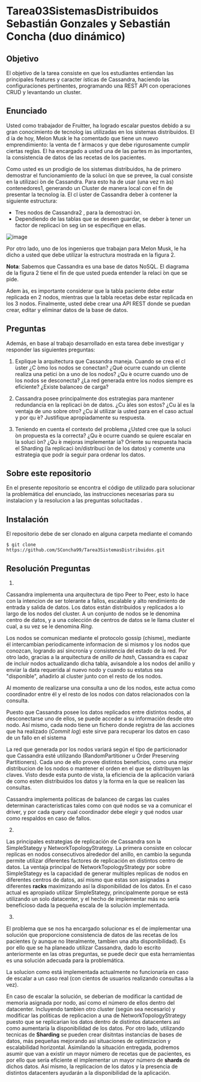 # Tarea03SistemasDistribuidos Sebastián Gonzales y Sebastián Concha (duo dinámico)

## Objetivo
El objetivo de la tarea consiste en que los estudiantes entiendan las principales features y caracter ́ısticas de Cassandra,
haciendo las configuraciones pertinentes, programando una REST API con operaciones CRUD y levantando un cluster.
## Enunciado
Usted como trabajador de Fruitter, ha logrado escalar puestos debido a su gran conocimiento de tecnolog ́ıas utilizadas
en los sistemas distribuidos. El d ́ıa de hoy, Melon Musk le ha comentado que tiene un nuevo emprendimiento: la venta
de f ́armacos y que debe rigurosamente cumplir ciertas reglas.  ́El ha encargado a usted una de las partes m ́as
importantes, la consistencia de datos de las recetas de los pacientes.

Como usted es un prodigio de los sistemas distribuidos, ha de primero demostrar el funcionamiento de la soluci ́on
que se prevee, la cual consiste en la utilizaci ́on de Cassandra.
Para esto ha de usar (una vez m ́as) contenedores1, generando un Cluster de manera local con el fin de presentar la
tecnolog ́ıa. El cl ́uster de Cassandra deber ́a contener la siguiente estructura:

- Tres nodos de Cassandra2 , para la demostraci ́on.
- Dependiendo de las tablas que se deseen guardar, se deber ́a tener un factor de replicaci ́on seg ́un se especifique en ellas.

![image](https://user-images.githubusercontent.com/69988825/175790921-c1011d2c-6c45-4a7f-9b47-632237b00f69.png)

Por otro lado, uno de los ingenieros que trabajan para Melon Musk, le ha dicho a usted que debe utilizar la estructura
mostrada en la figura 2.

**Nota**: Sabemos que Cassandra es una base de datos NoSQL. El diagrama de la figura 2 tiene el fin de que usted
pueda entender la relaci ́on que se pide.

Adem ́as, es importante considerar que la tabla paciente debe estar replicada en 2 nodos, mientras que la tabla
recetas debe estar replicada en los 3 nodos. Finalmente, usted debe crear una API REST donde se puedan crear, editar
y eliminar datos de la base de datos.

## Preguntas
Además, en base al trabajo desarrollado en esta tarea debe investigar y responder las siguientes preguntas:

1. Explique la arquitectura que Cassandra maneja. Cuando se crea el cl ́uster ¿C ́omo los nodos se conectan? ¿Qué ocurre cuando un cliente realiza una petici ́on a uno de los nodos? ¿Qu ́e ocurre cuando uno de los nodos se desconecta? ¿La red generada entre los nodos siempre es eficiente? ¿Existe balanceo de carga?

2. Cassandra posee principalmente dos estrategias para mantener redundancia en la replicaci ́on de datos. ¿Cu ́ales son
estos? ¿Cu ́al es la ventaja de uno sobre otro? ¿Cu ́al utilizar ́ıa usted para en el caso actual y por qu ́e? Justifique
apropiadamente su respuesta.

3. Teniendo en cuenta el contexto del problema ¿Usted cree que la soluci ́on propuesta es la correcta? ¿Qu ́e ocurre
cuando se quiere escalar en la soluci ́on? ¿Qu ́e mejoras implementar ́ıa? Oriente su respuesta hacia el Sharding (la
replicaci ́on/distribuci ́on de los datos) y comente una estrategia que podr ́ıa seguir para ordenar los datos.

## Sobre este repositorio
En el presente repositorio se encontra el código de utilizado para solucionar la problemática del enunciado, las instrucciones necesarias para su instalacion y la resolucion a las preguntas solucitadas . 

## Instalación
El repositorio debe de ser clonado en alguna carpeta mediante el comando 
```
$ git clone https://github.com/SConcha99/Tarea3SistemasDistribuidos.git
```

## Resolución Preguntas

1.

Cassandra implementa una arquitectura de tipo Peer to Peer, esto lo hace 
con la intencion de ser tolerante a fallos, escalable y alto rendimiento
de entrada y salida de datos. Los datos están distribuidos y replicados 
a lo largo de los nodos del cluster. A un conjunto de nodos se le denomina 
centro de datos, y a una colección de centros de datos se le llama
cluster el cual, a su vez se le denomina *Ring*.

Los nodos se comunican mediante el protocolo gossip (chisme), mediante él 
intercambian periodicamente informacion de si mismos y los nodos
que conozcan, logrando así sincronía y consistencia del estado de la red. 
Por otro lado, gracias a la arquitectura de *anillo de hash*, Cassandra es 
capaz de incluir nodos actualizando dicha tabla, avisandole a
los nodos del anillo y enviar la data requerida al nuevo nodo y cuando su estatus
sea "disponible", añadirlo al cluster junto con el resto de los nodos.

Al momento de realizarse una consulta a uno de los nodos, este actua como 
coordinador entre él y el resto de los nodos con datos relacionados con la
consulta.

Puesto que Cassandra posee los datos replicados entre distintos nodos, al 
desconectarse uno de ellos, se puede acceder a su información desde otro nodo.
Así mismo, cada nodo tiene un  fichero donde registra de las acciones que ha 
realizado (*Commit log*) este sirve para recuperar los datos en caso de un fallo 
en el sistema

La red que generada por los nodos variará según el tipo de particionador que Cassandra esté utilizando (RandomPartitioner u Order Preserving Partitioners).
Cada uno de ello provee distintos beneficios, como una mejor distribucion de los nodos o mantener el orden en el que se distribuyen las claves.
Visto desde esta punto de vista, la eficiencia de la aplicación variará de como esten distribuidos los datos
y la forma en la que se realicen las consultas.

Cassandra implementa politicas de balanceo de cargas las cuales determinan
caracteristicas tales como con qué nodos se va a comunicar el driver, y por cada
query cual coordinador debe elegir y qué nodos usar como respaldos en caso de fallos.




2.

Las principales estrategias de replicación de Cassandra son la SimpleStategy y 
NetworkTopologyStrategy. La primera consiste en colocar replicas en nodos consecutivos
alrededor del anillo, en cambio la segunda permite utilizar diferentes factores de 
replicación en distintos centro de datos. 
La ventaja principal de NetworkTopologyStrategy por sobre SimpleStategy es la capacidad
de generar multiples replicas de nodos en diferentes centros de datos, así mismo que 
estas son asignadas a diferentes **racks** maximizando así la disponibilidad de los datos.
En el caso actual es apropiado utilizar SimpleStategy, principalmente porque se está utilizando
un solo datacenter, y el hecho de implementar más no sería beneficioso dada la pequeña escala
de la solución implementada.

3. 
El problema que se nos ha encargado solucionar es el de implementar una solución que proporcione
consistencia de datos de las recetas de los pacientes (y aunque no literalmente, tambien una alta
disponibilidad). Es por ello que se ha planeado utilizar Cassandra, dado lo escrito anteriormente
en las otras preguntas, se puede decir que esta herramientas es una solución adecuada para la
problemática. 

La solucion como está implementada actualmente no funcionaría en caso de escalar a un caso real (con cientos de usuarios realizando consultas a la vez).

En caso de escalar la solución, se deberian de modificar la cantidad de memoria asignada por nodo,
así como el número de ellos dentro del datacenter. Incluyendo tambien otro cluster (según sea
necesario) y modificar las politicas de replicacion a una de NetworkTopologyStrategy puesto que se
replicarian los datos dentro de distintos datacenters así como aumentaría la disponibilidad de los
datos. Por otro lado, utilizando tecnicas de **Sharding** se pueden crear disitntas instancias de bases de
datos, más pequeñas mejorando así situaciones de optimizacion y escalabilidad horizontal. Asimilando la 
situación entregada, podremos asumir que van a existir un mayor número de recetas que de pacientes, es por 
ello que sería eficiente el implementar un mayor número de **shards** de dichos datos. Así mismo, la 
replicacion de los datos y la presencia de distintos datacenters ayudarán a la disponibilidad de 
la aplicación.

